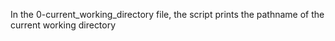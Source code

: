 In the 0-current_working_directory file,  the script prints the pathname of the current working directory
